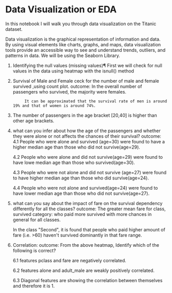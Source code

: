 # Data Visualization or EDA
In this notebook I will walk you through data visualization on the Titanic dataset.

Data visualization is the graphical representation of information and data. By using visual elements like charts, graphs, and maps, data visualization tools provide an accessible way to see and understand trends, outliers, and patterns in data. We will be using the Seaborn Library.

1. Identifying the null values (missing values)¶
    First we will check for null values in the data using heatmap with the isnull() method

2. Survival of Male and Female
   ceck for the number of male and female survived ,using count plot.
   outcome: In the overall number of passengers who survived, the majority were females.
   
            It can be approximated that the survival rate of men is around 19% and that of women is around 74%.

4. The number of passengers in the age bracket [20,40] is higher than other age brackets.

5.  what can you infer about how the age of the passengers and whether they were alone or not affects the chances of their survival?
   outcome:
    4.1 People who were alone and survived (age=30) were found to have a higher median age than those who did not survive(age=29).

    4.2 People who were alone and did not survive(age=29) were found to have lowe median age than those who survived(age=30).
    
    4.3 People who were not alone and did not survive (age=27) were found to have higher median age than those who did survive(age=24).
    
    4.4 People who were not alone and survived(age=24) were found to have lower median age than those who did not survive(age=27).

6. what can you say about the impact of fare on the survival dependency differently for all the classes?
   outcome:
   The greater mean fare for class, survived category: who paid more survived with more chances in general for all classes.
   
   In the class "Second", it is found that people who paid higher amount of fare (i.e. >60) haven't survived dominantly in that fare range.
   
8. Correlation:
   outcome:
   From the above heatmap, Identify which of the following is correct?
   
   6.1 features pclass and fare are negatively correlated.
   
   6.2 features alone and adult_male are weakly positively correlated.
   
   6.3 Diagonal features are showing the correlation between themselves and therefore it is 1.
    

